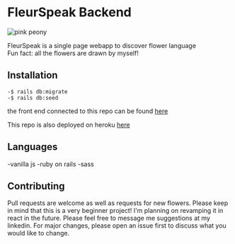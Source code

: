 # FleurSpeak Backend

![pink peony](https://fleurspeak.web.app/peonies/peony-pink.png)


FleurSpeak is a single page webapp to discover flower language <br> 
Fun fact: all the flowers are drawn by myself!

## Installation

``` -$ rails db:create
-$ rails db:migrate
-$ rails db:seed 
```

the front end connected to this repo can be found [here](https://github.com/sydneygold/fleurSpeak)

This repo is also deployed on heroku [here](https://fleur-speak-backend.herokuapp.com/flowers)

## Languages
-vanilla js 
-ruby on rails 
-sass

## Contributing

Pull requests are welcome as well as requests for new flowers. Please keep in mind that this is a very beginner project! I'm planning on revamping it in react in the future. Please feel free to message me suggestions at my linkedin. For major changes, please open an issue first to discuss what you would like to change.
